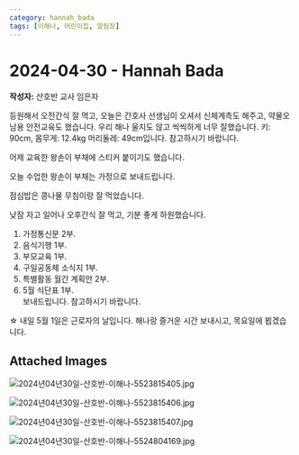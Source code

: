 ```yaml
---
category: hannah_bada
tags: [이해나, 어린이집, 알림장]
---
```


# 2024-04-30 - Hannah Bada

**작성자:** 산호반 교사 임은자  

등원해서 오전간식 잘 먹고, 
오늘은 간호사 선생님이 오셔서 신체계측도 해주고, 약물오남용 안전교육도 했습니다. 우리 해나 울지도 않고 씩씩하게 너무 잘했습니다. 
키:  90cm,   몸무게:  12.4kg
머리둘레:  49cm입니다.  참고하시기 바랍니다.

어제 교육한 왕손이 부채에 스티커 붙이기도 했습니다. 

오늘 수업한 왕손이 부채는 가정으로 보내드립니다.

점심밥은 콩나물 무침이랑 잘 먹었습니다.

낮잠 자고 일어나 오후간식 잘 먹고, 기분 좋게 하원했습니다.

1. 가정통신문 2부.
2. 음식기행 1부.
3. 부모교육 1부.
4. 구일공동체 소식지 1부.
5. 특별활동 월간 계획안 2부.
6. 5월 식단표 1부.        
    보내드립니다. 참고하시기 
     바랍니다.

☆  내일 5월 1일은 근로자의 날입니다. 해나랑 즐거운 시간 보내시고, 목요일에 뵙겠습니다.

## Attached Images
![2024년04년30일-산호반-이해나-5523815405.jpg](https://feghi.github.io/assets/img/bada_photo/2024년04년30일-산호반-이해나-5523815405.jpg)

![2024년04년30일-산호반-이해나-5523815406.jpg](https://feghi.github.io/assets/img/bada_photo/2024년04년30일-산호반-이해나-5523815406.jpg)

![2024년04년30일-산호반-이해나-5523815407.jpg](https://feghi.github.io/assets/img/bada_photo/2024년04년30일-산호반-이해나-5523815407.jpg)

![2024년04년30일-산호반-이해나-5524804169.jpg](https://feghi.github.io/assets/img/bada_photo/2024년04년30일-산호반-이해나-5524804169.jpg)

